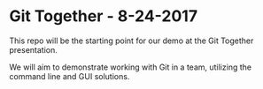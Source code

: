 # Git Together - 8-24-2017

This repo will be the starting point for our demo at the Git Together presentation.

We will aim to demonstrate working with Git in a team, utilizing the command line
and GUI solutions.